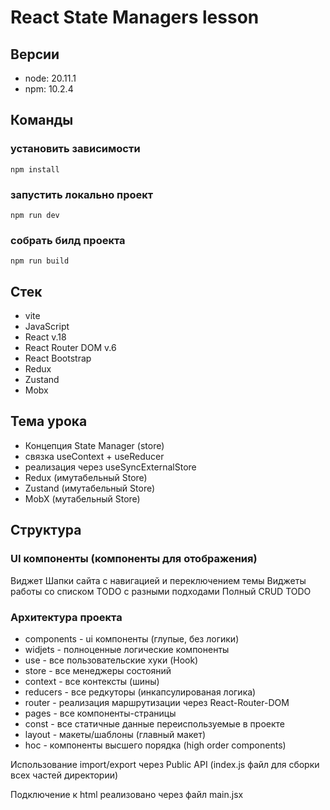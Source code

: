 # React State Managers lesson

## Версии

- node: 20.11.1
- npm: 10.2.4

## Команды

### установить зависимости

```
npm install
```

### запустить локально проект

```
npm run dev
```

### собрать билд проекта

```
npm run build
```

## Стек

- vite
- JavaScript
- React v.18
- React Router DOM v.6
- React Bootstrap
- Redux
- Zustand
- Mobx

## Тема урока

- Концепция State Manager (store)
- связка useContext + useReducer
- реализация через useSyncExternalStore
- Redux (имутабельный Store)
- Zustand (имутабельный Store)
- MobX (мутабельный Store)

## Структура

### UI компоненты (компоненты для отображения)

Виджет Шапки сайта с навигацией и переключением темы
Виджеты работы со списком TODO с разными подходами
Полный CRUD TODO

### Архитектура проекта

- components - ui компоненты (глупые, без логики)
- widjets - полноценные логические компоненты
- use - все пользовательские хуки (Hook)
- store - все менеджеры состояний
- context - все контексты (шины)
- reducers - все редкуторы (инкапсулированая логика)
- router - реализация маршрутизации через React-Router-DOM
- pages - все компоненты-страницы
- const - все статичные данные переиспользуемые в проекте
- layout - макеты/шаблоны (главный макет)
- hoc - компоненты высшего порядка (high order components)

Использование import/export через Public API (index.js файл для сборки всех частей директории)

Подключение к html реализовано через файл main.jsx
